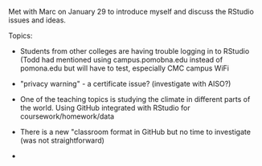 Met with Marc on January 29 to introduce myself and discuss the RStudio issues and ideas.

Topics:

- Students from other colleges are having trouble logging in to RStudio (Todd had mentioned using campus.pomobna.edu instead of pomona.edu but will have to test, especially CMC campus WiFi

- "privacy warning" - a certificate issue? (investigate with AISO?)

- One of the teaching topics is studying the climate in different parts of the world. Using GitHub integrated with RStudio for coursework/homework/data

- There is a new "classroom format in GitHub but no time to investigate (was not straightforward)

- 
